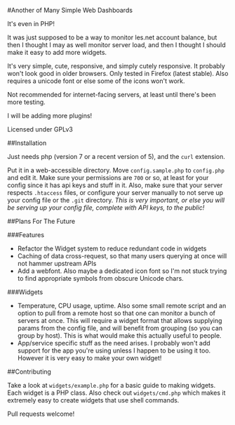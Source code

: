 #Another of Many Simple Web Dashboards

It's even in PHP!

It was just supposed to be a way to monitor les.net account balance, but then I thought I may as well monitor server load, and then I thought I should make it easy to add more widgets.

It's very simple, cute, responsive, and simply cutely responsive. It probably won't look good in older browsers. Only tested in Firefox (latest stable). Also requires a unicode font or else some of the icons won't work.

Not recommended for internet-facing servers, at least until there's been more testing.

I will be adding more plugins!

Licensed under GPLv3

##Installation

Just needs php (version 7 or a recent version of 5), and the `curl` extension.

Put it in a web-accessible directory. Move `config.sample.php` to `config.php` and edit it. Make sure your permissions are `700` or so, at least for your config since it has api keys and stuff in it. Also, make sure that your server respects `.htaccess` files, or configure your server manually to not serve up your config file or the `.git` directory. *This is very important, or else you will be serving up your config file, complete with API keys, to the public!*

##Plans For The Future

###Features

- Refactor the Widget system to reduce redundant code in widgets
- Caching of data cross-request, so that many users querying at once will not hammer upstream APIs
- Add a webfont. Also maybe a dedicated icon font so I'm not stuck trying to find appropriate symbols from obscure Unicode chars.

###Widgets

- Temperature, CPU usage, uptime. Also some small remote script and an option to pull from a remote host so that one can monitor a bunch of servers at once. This will require a widget format that allows supplying params from the config file, and will benefit from grouping (so you can group by host). This is what would make this actually useful to people.
- App/service specific stuff as the need arises. I probably won't add support for the app you're using unless I happen to be using it too. However it is very easy to make your own widget!

##Contributing

Take a look at `widgets/example.php` for a basic guide to making widgets. Each widget is a PHP class. Also check out `widgets/cmd.php` which makes it extremely easy to create widgets that use shell commands.

Pull requests welcome!
